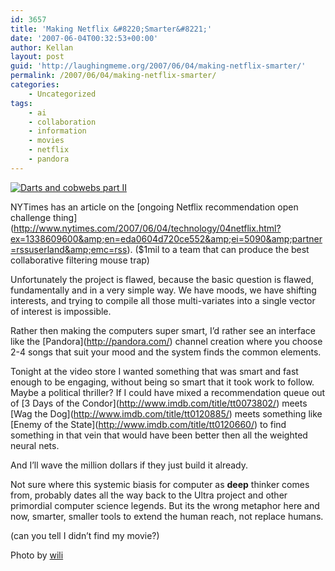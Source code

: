 ```yaml
---
id: 3657
title: 'Making Netflix &#8220;Smarter&#8221;'
date: '2007-06-04T00:32:53+00:00'
author: Kellan
layout: post
guid: 'http://laughingmeme.org/2007/06/04/making-netflix-smarter/'
permalink: /2007/06/04/making-netflix-smarter/
categories:
    - Uncategorized
tags:
    - ai
    - collaboration
    - information
    - movies
    - netflix
    - pandora
---
```


[![Darts and cobwebs part II](http://farm1.static.flickr.com/71/214316968_5357b081c3.jpg)](http://www.flickr.com/photos/wili/214316968/ "Photo Sharing")

NYTimes has an article on the \[ongoing Netflix recommendation open challenge thing\](http://www.nytimes.com/2007/06/04/technology/04netflix.html?ex=1338609600&amp;en=eda0604d720ce552&amp;ei=5090&amp;partner=rssuserland&amp;emc=rss). ($1mil to a team that can produce the best collaborative filtering mouse trap)

Unfortunately the project is flawed, because the basic question is flawed, fundamentally and in a very simple way. We have moods, we have shifting interests, and trying to compile all those multi-variates into a single vector of interest is impossible.

Rather then making the computers super smart, I’d rather see an interface like the \[Pandora\](http://pandora.com/) channel creation where you choose 2-4 songs that suit your mood and the system finds the common elements.

Tonight at the video store I wanted something that was smart and fast enough to be engaging, without being so smart that it took work to follow. Maybe a political thriller? If I could have mixed a recommendation queue out of \[3 Days of the Condor\](http://www.imdb.com/title/tt0073802/) meets \[Wag the Dog\](http://www.imdb.com/title/tt0120885/) meets something like \[Enemy of the State\](http://www.imdb.com/title/tt0120660/) to find something in that vein that would have been better then all the weighted neural nets.

And I’ll wave the million dollars if they just build it already.

Not sure where this systemic biasis for computer as **deep** thinker comes from, probably dates all the way back to the Ultra project and other primordial computer science legends. But its the wrong metaphor here and now, smarter, smaller tools to extend the human reach, not replace humans.

(can you tell I didn’t find my movie?)

Photo by [wili](http://www.flickr.com/photos/wili)